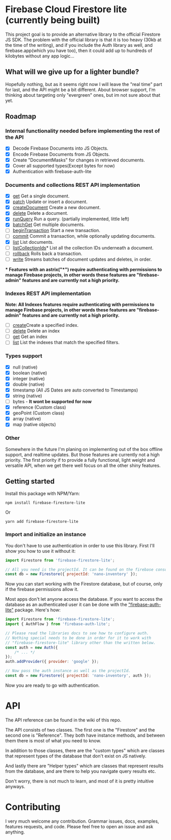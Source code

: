 # Firebase Cloud Firestore lite (currently being built)

This project goal is to provide an alternative library to the official Firestore JS SDK.
The problem with the official library is that it is too heavy (30kb at the time of the writing),
and if you include the Auth library as well, and firebase.app(which you have too), then it could add up to hundreds
of kilobytes without any app logic...

## What will we give up for a lighter bundle?

Hopefully nothing, but as it seems right now I will leave the "real time" part for last, and the API might be a bit different.
About browser support, I'm thinking about targeting only "evergreen" ones, but im not sure about that yet.

## Roadmap

### Internal functionality needed before implementing the rest of the API

- [x] Decode Firebase Documents into JS Objects.
- [x] Encode Firebase Documents from JS Objects.
- [x] Create "DocumentMasks" for changes in retrieved documents.
- [x] Cover all supported types(Except bytes for now)
- [x] Authentication with firebase-auth-lite

### Documents and collections REST API implementation

- [x] [get](https://firebase.google.com/docs/firestore/reference/rest/v1beta1/projects.databases.documents/get) Get a single document.
- [x] [patch](https://firebase.google.com/docs/firestore/reference/rest/v1beta1/projects.databases.documents/patch) Update or insert a document.
- [x] [createDocument](https://firebase.google.com/docs/firestore/reference/rest/v1beta1/projects.databases.documents/createDocument) Create a new document.
- [x] [delete](https://firebase.google.com/docs/firestore/reference/rest/v1beta1/projects.databases.documents/delete) Delete a document.
- [x] [runQuery](https://firebase.google.com/docs/firestore/reference/rest/v1beta1/projects.databases.documents/runQuery) Run a query. (partially implemented, little left)
- [x] [batchGet](https://firebase.google.com/docs/firestore/reference/rest/v1beta1/projects.databases.documents/batchGet) Get multiple documents.
- [ ] [beginTransaction](https://firebase.google.com/docs/firestore/reference/rest/v1beta1/projects.databases.documents/beginTransaction) Start a new transaction.
- [ ] [commit](https://firebase.google.com/docs/firestore/reference/rest/v1beta1/projects.databases.documents/commit) Commit a transaction, while optionally updating documents.
- [x] [list](https://firebase.google.com/docs/firestore/reference/rest/v1beta1/projects.databases.documents/list) List documents.
- [ ] [listCollectionIds](https://firebase.google.com/docs/firestore/reference/rest/v1beta1/projects.databases.documents/listCollectionIds)\* List all the collection IDs underneath a document.
- [ ] [rollback](https://firebase.google.com/docs/firestore/reference/rest/v1beta1/projects.databases.documents/rollback) Rolls back a transaction.
- [ ] [write](https://firebase.google.com/docs/firestore/reference/rest/v1beta1/projects.databases.documents/write) Streams batches of document updates and deletes, in order.

**\* Features with an astrix("\*") require authenticating with permissions to manage Firebase projects, in other words these features are "firebase-admin" features and are currently not a high priority.**

### Indexes REST API implementation

**Note: All Indexes features require authenticating with permissions to manage Firebase projects, in other words these features are "firebase-admin" features and are currently not a high priority.**

- [ ] [create](https://firebase.google.com/docs/firestore/reference/rest/v1beta1/projects.databases.indexes/create)Create a specified index.
- [ ] [delete](https://firebase.google.com/docs/firestore/reference/rest/v1beta1/projects.databases.indexes/delete) Delete an index
- [ ] [get](https://firebase.google.com/docs/firestore/reference/rest/v1beta1/projects.databases.indexes/get) Get an index
- [ ] [list](https://firebase.google.com/docs/firestore/reference/rest/v1beta1/projects.databases.indexes/list) List the indexes that match the specified filters.

### Types support

- [x] null (native)
- [x] boolean (native)
- [x] integer (native)
- [x] double (native)
- [x] timestamp (All JS Dates are auto converted to Timestamps)
- [x] string (native)
- [ ] bytes - **It wont be supported for now**
- [x] reference (Custom class)
- [x] geoPoint (Custom class)
- [x] array (native)
- [x] map (native objects)

### Other

Somewhere in the future I'm planing on implementing out of the box offline support, and realtime updates. But those features are currently not a high priority. The first priority if to provide a fully functional, light weight and versatile API, when we get there well focus on all the other shiny features.

## Getting started

Install this package with NPM/Yarn:

```
npm install firebase-firestore-lite
```

Or

```
yarn add firebase-firestore-lite
```

### Import and initialize an instance

You don't have to use authentication in order to use this library.
First I'll show you how to use it without it:

```js
import Firestore from 'firebase-firestore-lite';

// All you need is the projectId. It can be found on the firebase console and in the firebase config.
const db = new Firestore({ projectId: 'nano-inventory' });
```

Now you can start working with the Firestore database, but of course, only if the firebase permissions allow it.

Most apps don't let anyone access the database. If you want to access the database as an authenticated user it can be done with the ["firebase-auth-lite"](https://github.com/samuelgozi/firebase-auth-lite) package. Here's how:

```js
import Firestore from 'firebase-firestore-lite';
import { AuthFlow } from 'firebase-auth-lite';

// Please read the libraries docs to see how to configure auth.
// Nothing special needs to be done in order for it to work with
// "firebase-firestore-lite" library other than the written below.
const auth = new Auth({
	/* ... */
});
auth.addProvider({ provider: 'google' });

// Now pass the auth instance as well as the projectId.
const db = new Firestore({ projectId: 'nano-inventory', auth });
```

Now you are ready to go with authentication.

# API

The API reference can be found in the wiki of this repo.

The API consists of two classes. The first one is the "Firestore" and the second one is "Reference". They both have instance methods, and between them there is most of what you need to know.

In addition to those classes, there are the "custom types" which are classes that represent types of the database that don't exist on JS natively.

And lastly there are "Helper types" which are classes that represent results from the database, and are there to help you navigate query results etc.

Don't worry, there is not much to learn, and most of it is pretty intuitive anyways.

# Contributing

I very much welcome any contribution. Grammar issues, docs, examples, features requests, and code. Please feel free to open an issue and ask anything.
